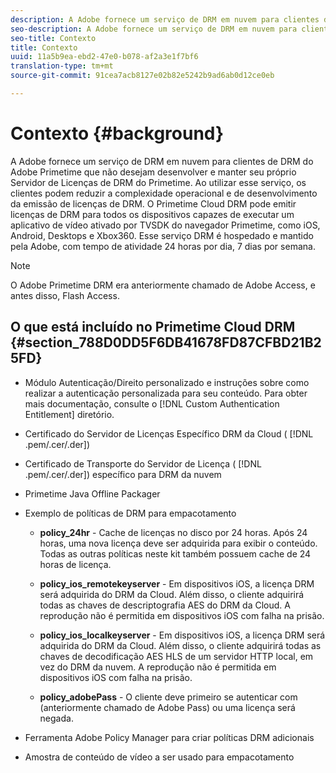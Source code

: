```yaml
---
description: A Adobe fornece um serviço de DRM em nuvem para clientes de DRM do Adobe Primetime que não desejam desenvolver e manter seu próprio Servidor de Licenças de DRM do Primetime. Ao utilizar esse serviço, os clientes podem reduzir a complexidade operacional e de desenvolvimento da emissão de licenças de DRM. O Primetime Cloud DRM pode emitir licenças de DRM para todos os dispositivos capazes de executar um aplicativo de vídeo ativado por TVSDK do navegador Primetime, como iOS, Android, Desktops e Xbox360. Esse serviço DRM é hospedado e mantido pela Adobe, com tempo de atividade 24 horas por dia, 7 dias por semana.
seo-description: A Adobe fornece um serviço de DRM em nuvem para clientes de DRM do Adobe Primetime que não desejam desenvolver e manter seu próprio Servidor de Licenças de DRM do Primetime. Ao utilizar esse serviço, os clientes podem reduzir a complexidade operacional e de desenvolvimento da emissão de licenças de DRM. O Primetime Cloud DRM pode emitir licenças de DRM para todos os dispositivos capazes de executar um aplicativo de vídeo ativado por TVSDK do navegador Primetime, como iOS, Android, Desktops e Xbox360. Esse serviço DRM é hospedado e mantido pela Adobe, com tempo de atividade 24 horas por dia, 7 dias por semana.
seo-title: Contexto
title: Contexto
uuid: 11a5b9ea-ebd2-47e0-b078-af2a3e1f7bf6
translation-type: tm+mt
source-git-commit: 91cea7acb8127e02b82e5242b9ad6ab0d12ce0eb

---
```



# Contexto {#background}

A Adobe fornece um serviço de DRM em nuvem para clientes de DRM do Adobe Primetime que não desejam desenvolver e manter seu próprio Servidor de Licenças de DRM do Primetime. Ao utilizar esse serviço, os clientes podem reduzir a complexidade operacional e de desenvolvimento da emissão de licenças de DRM. O Primetime Cloud DRM pode emitir licenças de DRM para todos os dispositivos capazes de executar um aplicativo de vídeo ativado por TVSDK do navegador Primetime, como iOS, Android, Desktops e Xbox360. Esse serviço DRM é hospedado e mantido pela Adobe, com tempo de atividade 24 horas por dia, 7 dias por semana.

>[!NOTE]
>
>O Adobe Primetime DRM era anteriormente chamado de Adobe Access, e antes disso, Flash Access.

## O que está incluído no Primetime Cloud DRM {#section_788D0DD5F6DB41678FD87CFBD21B25FD}

* Módulo Autenticação/Direito personalizado e instruções sobre como realizar a autenticação personalizada para seu conteúdo. Para obter mais documentação, consulte o [!DNL Custom Authentication Entitlement] diretório.
* Certificado do Servidor de Licenças Específico DRM da Cloud ( [!DNL .pem/.cer/.der])

* Certificado de Transporte do Servidor de Licença ( [!DNL .pem/.cer/.der]) específico para DRM da nuvem

* Primetime Java Offline Packager
* Exemplo de políticas de DRM para empacotamento

   * **policy_24hr** - Cache de licenças no disco por 24 horas. Após 24 horas, uma nova licença deve ser adquirida para exibir o conteúdo. Todas as outras políticas neste kit também possuem cache de 24 horas de licença.
   * **policy_ios_remotekeyserver** - Em dispositivos iOS, a licença DRM será adquirida do DRM da Cloud. Além disso, o cliente adquirirá todas as chaves de descriptografia AES do DRM da Cloud. A reprodução não é permitida em dispositivos iOS com falha na prisão.

   * **policy_ios_localkeyserver** - Em dispositivos iOS, a licença DRM será adquirida do DRM da Cloud. Além disso, o cliente adquirirá todas as chaves de decodificação AES HLS de um servidor HTTP local, em vez do DRM da nuvem. A reprodução não é permitida em dispositivos iOS com falha na prisão.

   * **policy_adobePass** - O cliente deve primeiro se autenticar com (anteriormente chamado de Adobe Pass) ou uma licença será negada.

* Ferramenta Adobe Policy Manager para criar políticas DRM adicionais
* Amostra de conteúdo de vídeo a ser usado para empacotamento

